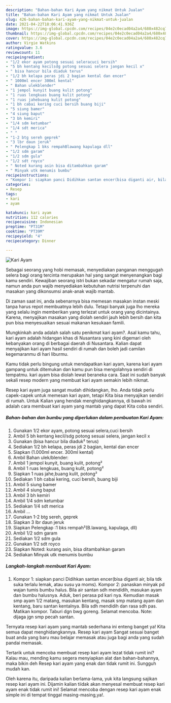 ```yaml
---
description: "Bahan-bahan Kari Ayam yang nikmat Untuk Jualan"
title: "Bahan-bahan Kari Ayam yang nikmat Untuk Jualan"
slug: 426-bahan-bahan-kari-ayam-yang-nikmat-untuk-jualan
date: 2021-04-22T18:06:41.936Z
image: https://img-global.cpcdn.com/recipes/04e2c0ecad04a2a4/680x482cq70/kari-ayam-foto-resep-utama.jpg
thumbnail: https://img-global.cpcdn.com/recipes/04e2c0ecad04a2a4/680x482cq70/kari-ayam-foto-resep-utama.jpg
cover: https://img-global.cpcdn.com/recipes/04e2c0ecad04a2a4/680x482cq70/kari-ayam-foto-resep-utama.jpg
author: Virgie Watkins
ratingvalue: 3.6
reviewcount: 11
recipeingredient:
- "1/2 ekor ayam potong sesuai seleracuci bersih"
- "5 bh kentang kecilsdg potong sesuai selera jangan kecil x"
- " bisa hancur bila diaduk terus"
- "1/2 bh kelapa peras jdi 2 bagian kental dan encer"
- " 1000ml encer 300ml kental"
- " Bahan ulekblender"
- "1 jempol kunyit buang kulit potong"
- "1 ruas lengkuas buang kulit potong"
- "1 ruas jahebuang kulit potong"
- "1 bh cabai kering cuci bersih buang biji"
- "5 siung bamer"
- "4 siung baput"
- "3 bh kemiri"
- "1/4 sdm ketumbar"
- "1/4 sdt merica"
- " "
- "1-2 btg sereh geprek"
- "3 lbr daun jeruk"
- " Pelengkap 1 bks rempahBlawang kapulaga dll"
- "1/2 sdm garam"
- "1/2 sdm gula"
- "1/2 sdt royco"
- " Noted kurang asin bisa ditambahkan garam"
- " Minyak utk menumis bumbu"
recipeinstructions:
- "Kompor 1: siapkan panci Didihkan santan encer(bisa diganti air, bila tdk suka terlalu lemak, atau susu ya moms). Kompor 2: panaskan minyak pd wajan tumis bumbu halus. Bila air santan sdh mendidih, masukan ayam dan bumbu halusnya. Aduk, beri perasa pd kari nya. Kemudian masak smp ayam 1/2 matang, masukan kentang, masak smp matang ayam dan kentang, baru santan kentalnya. Bila sdh mendidih dan rasa sdh pas. Matikan kompor. Taburi dgn bwg goreng. Selamat mencoba. Note: dijaga jgn smp pecah santan."
categories:
- Resep
tags:
- kari
- ayam

katakunci: kari ayam 
nutrition: 112 calories
recipecuisine: Indonesian
preptime: "PT31M"
cooktime: "PT39M"
recipeyield: "4"
recipecategory: Dinner

---
```



![Kari Ayam](https://img-global.cpcdn.com/recipes/04e2c0ecad04a2a4/680x482cq70/kari-ayam-foto-resep-utama.jpg)

Sebagai seorang yang hobi memasak, menyediakan panganan menggugah selera bagi orang tercinta merupakan hal yang sangat menyenangkan bagi kamu sendiri. Kewajiban seorang istri bukan sekadar mengatur rumah saja, namun anda pun wajib menyediakan kebutuhan nutrisi terpenuhi dan masakan yang dikonsumsi anak-anak wajib mantab.

Di zaman  saat ini, anda sebenarnya bisa memesan masakan instan meski tanpa harus repot membuatnya lebih dulu. Tetapi banyak juga lho mereka yang selalu ingin memberikan yang terlezat untuk orang yang dicintainya. Karena, menyajikan masakan yang diolah sendiri jauh lebih bersih dan kita pun bisa menyesuaikan sesuai makanan kesukaan famili. 



Mungkinkah anda adalah salah satu penikmat kari ayam?. Asal kamu tahu, kari ayam adalah hidangan khas di Nusantara yang kini digemari oleh kebanyakan orang di berbagai daerah di Nusantara. Kalian dapat menyajikan kari ayam hasil sendiri di rumah dan boleh jadi camilan kegemaranmu di hari liburmu.

Kamu tidak perlu bingung untuk mendapatkan kari ayam, karena kari ayam gampang untuk ditemukan dan kamu pun bisa mengolahnya sendiri di tempatmu. kari ayam bisa diolah lewat beraneka cara. Saat ini sudah banyak sekali resep modern yang membuat kari ayam semakin lebih nikmat.

Resep kari ayam juga sangat mudah dihidangkan, lho. Anda tidak perlu capek-capek untuk memesan kari ayam, tetapi Kita bisa menyajikan sendiri di rumah. Untuk Kalian yang hendak menghidangkannya, di bawah ini adalah cara membuat kari ayam yang mantab yang dapat Kita coba sendiri.

<!--inarticleads1-->

##### Bahan-bahan dan bumbu yang diperlukan dalam pembuatan Kari Ayam:

1. Gunakan 1/2 ekor ayam, potong sesuai selera,cuci bersih
1. Ambil 5 bh kentang kecil/sdg potong sesuai selera, jangan kecil x
1. Gunakan  (bisa hancur bila diaduk² terus)
1. Sediakan 1/2 bh kelapa, peras jdi 2 bagian, kental dan encer
1. Siapkan  (1.000ml encer. 300ml kental)
1. Ambil  Bahan ulek/blender:
1. Ambil 1 jempol kunyit, buang kulit, potong²
1. Ambil 1 ruas lengkuas, buang kulit, potong²
1. Siapkan 1 ruas jahe,buang kulit, potong²
1. Sediakan 1 bh cabai kering, cuci bersih, buang biji
1. Ambil 5 siung bamer
1. Ambil 4 siung baput
1. Ambil 3 bh kemiri
1. Ambil 1/4 sdm ketumbar
1. Sediakan 1/4 sdt merica
1. Ambil  ...
1. Gunakan 1-2 btg sereh, geprek
1. Siapkan 3 lbr daun jeruk
1. Siapkan  Pelengkap :1 bks rempah²(B.lawang, kapulaga, dll)
1. Ambil 1/2 sdm garam
1. Sediakan 1/2 sdm gula
1. Gunakan 1/2 sdt royco
1. Siapkan  Noted: kurang asin, bisa ditambahkan garam
1. Sediakan  Minyak utk menumis bumbu




<!--inarticleads2-->

##### Langkah-langkah membuat Kari Ayam:

1. Kompor 1: siapkan panci Didihkan santan encer(bisa diganti air, bila tdk suka terlalu lemak, atau susu ya moms). Kompor 2: panaskan minyak pd wajan tumis bumbu halus. Bila air santan sdh mendidih, masukan ayam dan bumbu halusnya. Aduk, beri perasa pd kari nya. Kemudian masak smp ayam 1/2 matang, masukan kentang, masak smp matang ayam dan kentang, baru santan kentalnya. Bila sdh mendidih dan rasa sdh pas. Matikan kompor. Taburi dgn bwg goreng. Selamat mencoba. Note: dijaga jgn smp pecah santan.




Ternyata resep kari ayam yang mantab sederhana ini enteng banget ya! Kita semua dapat menghidangkannya. Resep kari ayam Sangat sesuai banget buat anda yang baru mau belajar memasak atau juga bagi anda yang sudah pandai memasak.

Tertarik untuk mencoba membuat resep kari ayam lezat tidak rumit ini? Kalau mau, mending kamu segera menyiapkan alat dan bahan-bahannya, maka bikin deh Resep kari ayam yang enak dan tidak rumit ini. Sungguh mudah kan. 

Oleh karena itu, daripada kalian berlama-lama, yuk kita langsung sajikan resep kari ayam ini. Dijamin kalian tiidak akan menyesal membuat resep kari ayam enak tidak rumit ini! Selamat mencoba dengan resep kari ayam enak simple ini di tempat tinggal masing-masing,ya!.

